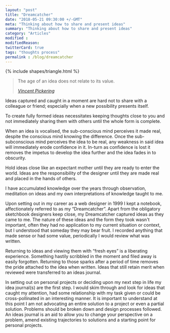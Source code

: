```yaml
---
layout: "post"
title: "Dreamcatcher"
date: "2018-05-21 09:30:00 +/-GMT"
meta: "Thinking about how to share and present ideas"
summary: "Thinking about how to share and present ideas"
category: "Articles"
modified :
modifiedReason:
twitterCard: true
tags: "thoughts process"
permalink : /blog/dreamcatcher
---
```


{% include shapes/triangle.html %}

<blockquote>
    <p>The age of an idea does not relate to its value.</p>
    <footer>
       <cite><a href="http://vincentp.me">Vincent Pickering</a></cite>
    </footer>
</blockquote>

Ideas captured and caught in a moment are hard not to share with a colleague or friend; especially when a new possibility presents itself.

To create fully formed ideas necessitates keeping thoughts close to you and not immediately sharing them with others until the whole form is complete.

When an idea is vocalised, the sub-conscious mind perceives it made real, despite the conscious mind knowing the difference. Once the sub-subconscious mind perceives the idea to be real, any weakness in said idea will immediately erode confidence in it. In-turn as confidence is lost it removes the impetus to develop the idea further and the idea fades in to obscurity.

Hold ideas close like an expectant mother until they are ready to enter the world. Ideas are the responsibility of the designer until they are made real and placed in the hands of others.

I have accumulated knowledge over the years through observation, meditation on ideas and my own interpretations of knowledge taught to me.

Upon setting out in my career as a web designer in 1999 I kept a notebook, affectionately referred to as my “Dreamcatcher”. Apart from the obligatory sketchbook designers keep close, my Dreamcatcher captured ideas as they came to me. The nature of these ideas and the form they took wasn't important, often they had no application to my current situation or context, but I understood that someday they may bear fruit. I recorded anything that made sense or had some value, periodically I would review what was written.

Returning to ideas and viewing them with “fresh eyes” is a liberating experience. Something hastily scribbled in the moment and filed away is easily forgotten. Returning to those sparks after a period of time removes the pride attached to the idea when written. Ideas that still retain merit when reviewed were transferred to an ideas journal.

In setting out on personal projects or deciding upon my next step in life my idea journal(s) are the first step. I would skim through and look for ideas that caught my attention, had some relationship with my task given or could be cross-pollinated in an interesting manner. It is important to understand at this point I am not advocating an entire solution to a project or even a partial solution. Problems should be broken down and design processes followed. An ideas journal is an aid to allow you to change your perspective on a problem, amend existing trajectories to solutions and a starting point for personal projects.



